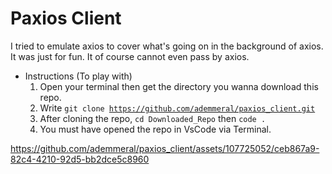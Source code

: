 # Paxios Client
I tried to emulate axios to cover what's going on in the background of axios. It was just for fun. It of course cannot even pass by axios.

* Instructions (To play with)
  1. Open your terminal then get the directory you wanna download this repo.
  2. Write <code>git clone https://github.com/ademmeral/paxios_client.git</code>
  3. After cloning the repo, <code>cd Downloaded_Repo</code> then <code>code .</code>
  4. You must have opened the repo in VsCode via Terminal.

https://github.com/ademmeral/paxios_client/assets/107725052/ceb867a9-82c4-4210-92d5-bb2dce5c8960

